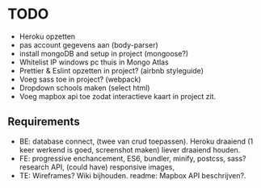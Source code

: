# TODO

- Heroku opzetten
- pas account gegevens aan (body-parser)
- install mongoDB and setup in project (mongoose?)
- Whitelist IP windows pc thuis in Mongo Atlas
- Prettier & Eslint opzetten in project? (airbnb styleguide)
- Voeg sass toe in project? (webpack)
- Dropdown schools maken (select html)
- Voeg mapbox api toe zodat interactieve kaart in project zit.

## Requirements

- BE: database connect, (twee van crud toepassen). Heroku draaiend (1 keer werkend is goed, screenshot maken) liever draaiend houden.
- FE: progressive enchancement, ES6, bundler, minify, postcss, sass? research API, (could have) responsive images,
- TE: Wireframes? Wiki bijhouden. readme: Mapbox API beschrijven?.
